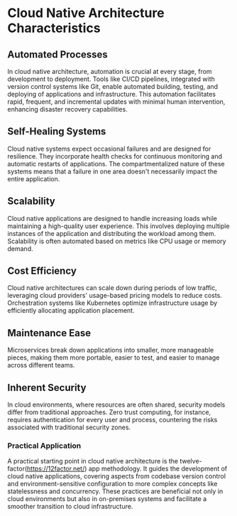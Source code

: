 # Cloud Native Architecture Characteristics

## Automated Processes

In cloud native architecture, automation is crucial at every stage, from development to deployment. Tools like CI/CD pipelines, integrated with version control systems like Git, enable automated building, testing, and deploying of applications and infrastructure. This automation facilitates rapid, frequent, and incremental updates with minimal human intervention, enhancing disaster recovery capabilities.

## Self-Healing Systems

Cloud native systems expect occasional failures and are designed for resilience. They incorporate health checks for continuous monitoring and automatic restarts of applications. The compartmentalized nature of these systems means that a failure in one area doesn't necessarily impact the entire application.

## Scalability

Cloud native applications are designed to handle increasing loads while maintaining a high-quality user experience. This involves deploying multiple instances of the application and distributing the workload among them. Scalability is often automated based on metrics like CPU usage or memory demand.

## Cost Efficiency

Cloud native architectures can scale down during periods of low traffic, leveraging cloud providers' usage-based pricing models to reduce costs. Orchestration systems like Kubernetes optimize infrastructure usage by efficiently allocating application placement.

## Maintenance Ease

Microservices break down applications into smaller, more manageable pieces, making them more portable, easier to test, and easier to manage across different teams.

## Inherent Security

In cloud environments, where resources are often shared, security models differ from traditional approaches. Zero trust computing, for instance, requires authentication for every user and process, countering the risks associated with traditional security zones.

### Practical Application

A practical starting point in cloud native architecture is the twelve-factor(https://12factor.net/) app methodology. It guides the development of cloud native applications, covering aspects from codebase version control and environment-sensitive configuration to more complex concepts like statelessness and concurrency. These practices are beneficial not only in cloud environments but also in on-premises systems and facilitate a smoother transition to cloud infrastructure.